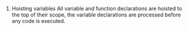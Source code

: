 1. Hoisting variables
  All variable and function declarations are hoisted to the top of their scope, the variable declarations are processed before any code is executed.
